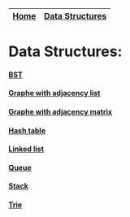 [Home](../README.md)  | [Data Structures](data_structure_menu.md)
| :------------| -----------:|


# Data Structures:
#### [BST](bst_printer.md)
#### [Graphe with adjacency list](graph_adj_list_printer.md)
#### [Graphe with adjacency matrix](graph_adj_matrix_printer.md)
#### [Hash table](hash_table_printer.md)
#### [Linked list](linked_list_printer.md)
#### [Queue](queue_printer.md)
#### [Stack](stack_printer.md)
#### [Trie](trie_printer.md)
